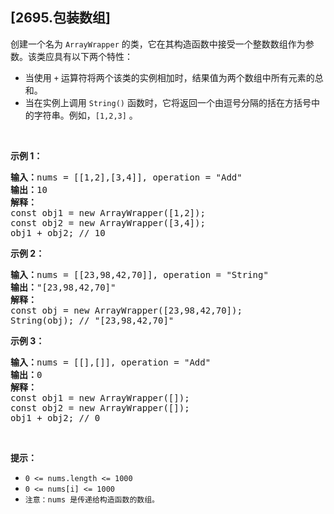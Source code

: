 ## [2695.包装数组]
<p>创建一个名为 <code>ArrayWrapper</code> 的类，它在其构造函数中接受一个整数数组作为参数。该类应具有以下两个特性：</p>

<ul>
	<li>当使用 <code>+</code> 运算符将两个该类的实例相加时，结果值为两个数组中所有元素的总和。</li>
	<li>当在实例上调用 <code>String()</code> 函数时，它将返回一个由逗号分隔的括在方括号中的字符串。例如，<code>[1,2,3]</code> 。</li>
</ul>

<p>&nbsp;</p>

<p><strong class="example">示例 1：</strong></p>

<pre>
<b>输入：</b>nums = [[1,2],[3,4]], operation = "Add"
<b>输出：</b>10
<b>解释：</b>
const obj1 = new ArrayWrapper([1,2]);
const obj2 = new ArrayWrapper([3,4]);
obj1 + obj2; // 10
</pre>

<p><strong class="example">示例 2：</strong></p>

<pre>
<b>输入：</b>nums = [[23,98,42,70]], operation = "String"
<b>输出：</b>"[23,98,42,70]"
<strong>解释：</strong>
const obj = new ArrayWrapper([23,98,42,70]);
String(obj); // "[23,98,42,70]"
</pre>

<p><strong class="example">示例 3：</strong></p>

<pre>
<b>输入：</b>nums = [[],[]], operation = "Add"
<b>输出：</b>0
<strong>解释：</strong>
const obj1 = new ArrayWrapper([]);
const obj2 = new ArrayWrapper([]);
obj1 + obj2; // 0
</pre>

<p>&nbsp;</p>

<p><b>提示：</b></p>

<ul>
	<li><code>0 &lt;= nums.length &lt;= 1000</code></li>
	<li><code>0 &lt;= nums[i]&nbsp;&lt;= 1000</code></li>
	<li><code>注意：nums 是传递给构造函数的数组。</code></li>
</ul>
